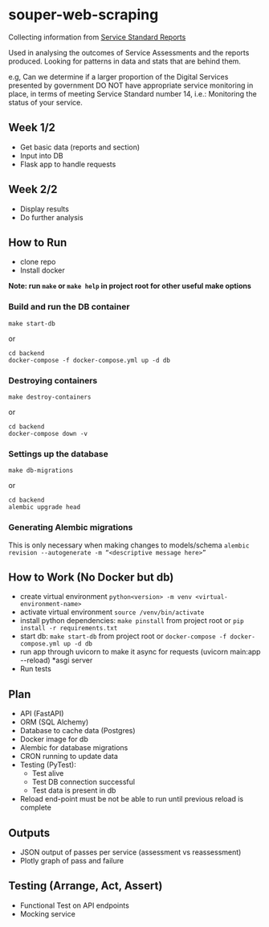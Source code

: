 # souper-web-scraping
Collecting information from 
[Service Standard Reports](https://www.gov.uk/service-standard-reports "Service Standard Reports")

Used in analysing the outcomes of Service Assessments and the reports produced.
Looking for patterns in data and stats that are behind them.

e.g, Can we determine if a larger proportion of the Digital Services presented by government DO NOT have appropriate service monitoring in place, in terms of meeting Service Standard number 14, i.e.: Monitoring the status of your service.

## Week 1/2
- Get basic data (reports and section)
- Input into DB
- Flask app to handle requests

## Week 2/2
- Display results
- Do further analysis

## How to Run
- clone repo
- Install docker

**Note: run `make` or `make help` in project root for other useful make options**

### Build and run the DB container
`make start-db`

or

```
cd backend
docker-compose -f docker-compose.yml up -d db
```

### Destroying containers
`make destroy-containers`

or

```
cd backend
docker-compose down -v
```

### Settings up the database
`make db-migrations`

or

```
cd backend
alembic upgrade head
```

### Generating Alembic migrations

This is only necessary when making changes to models/schema
`alembic revision --autogenerate -m “<descriptive message here>”`

## How to Work (No Docker but db)
- create virtual environment `python<version> -m venv <virtual-environment-name>`
- activate virtual environment `source /venv/bin/activate`
- install python dependencies: `make pinstall` from project root or `pip install -r requirements.txt`
- start db: `make start-db` from project root or `docker-compose -f docker-compose.yml up -d db`
- run app through uvicorn to make it async for requests (uvicorn main:app --reload) *asgi server
- Run tests        

## Plan
- API (FastAPI)
- ORM (SQL Alchemy)
- Database to cache data (Postgres)
- Docker image for db
- Alembic for database migrations
- CRON running to update data
- Testing (PyTest):
  - Test alive
  - Test DB connection successful
  - Test data is present in db
- Reload end-point must be not be able to run until
  previous reload is complete

## Outputs
- JSON output of passes per service (assessment vs reassessment)
- Plotly graph of pass and failure

## Testing (Arrange, Act, Assert)
- Functional Test on API endpoints
- Mocking service


